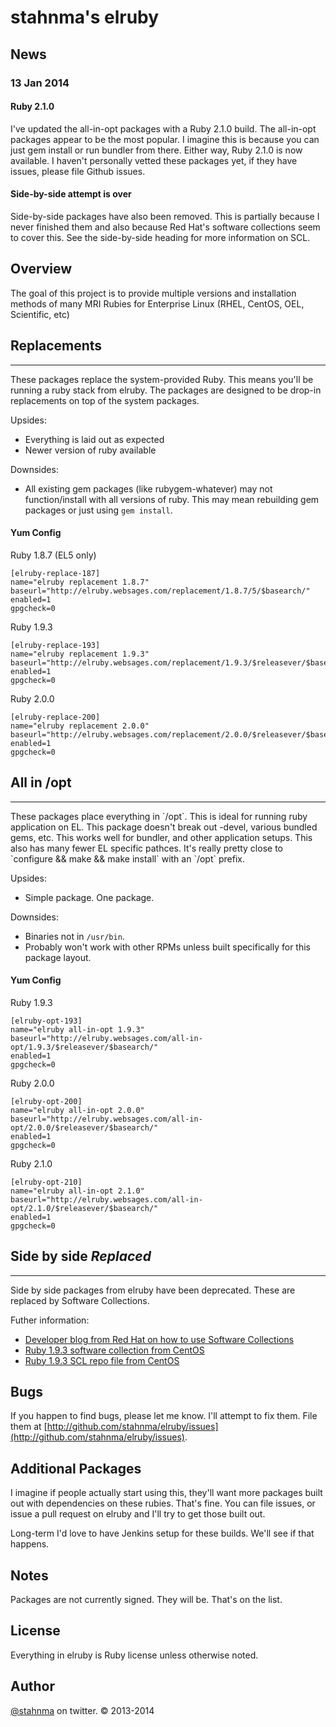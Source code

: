 # stahnma's elruby

## News

### 13 Jan 2014

#### Ruby 2.1.0
I've updated the all-in-opt packages with a Ruby 2.1.0 build. The all-in-opt
packages appear to be the most popular. I imagine this is because you can just
gem install or run bundler from there. Either way, Ruby 2.1.0 is now available.
I haven't personally vetted these packages yet, if they have issues, please
file Github issues.

#### Side-by-side attempt is over
Side-by-side packages have also been removed. This is partially
because I never finished them and also because Red Hat's software collections
seem to cover this. See the side-by-side heading for more information on SCL.

## Overview

The goal of this project is to provide multiple versions and installation
methods of many MRI Rubies for Enterprise Linux (RHEL, CentOS, OEL, Scientific,
etc)

## Replacements
<hr>
These packages replace the system-provided Ruby. This means you'll be running a
ruby stack from elruby. The packages are designed to be drop-in replacements on
top of the system packages.

Upsides:

  * Everything is laid out as expected
  * Newer version of ruby available

Downsides:

  * All existing gem packages (like rubygem-whatever) may not function/install
with all versions of ruby. This may mean rebuilding gem packages or just using
`gem install`.

#### Yum Config

Ruby 1.8.7 (EL5 only)

    [elruby-replace-187]
    name="elruby replacement 1.8.7"
    baseurl="http://elruby.websages.com/replacement/1.8.7/5/$basearch/"
    enabled=1
    gpgcheck=0


Ruby 1.9.3

    [elruby-replace-193]
    name="elruby replacement 1.9.3"
    baseurl="http://elruby.websages.com/replacement/1.9.3/$releasever/$basearch/"
    enabled=1
    gpgcheck=0


Ruby 2.0.0

    [elruby-replace-200]
    name="elruby replacement 2.0.0"
    baseurl="http://elruby.websages.com/replacement/2.0.0/$releasever/$basearch/"
    enabled=1
    gpgcheck=0


## All in /opt
<hr>
These packages place everything in `/opt`. This is ideal for running ruby
application on EL. This package doesn't break out -devel, various bundled gems,
etc. This works well for bundler, and other application setups. This also has
many fewer EL specific pathces. It's really pretty close to `configure  && make
&& make install` with an `/opt` prefix.

Upsides:

  * Simple package. One package.

Downsides:

  * Binaries not in `/usr/bin`.
  * Probably won't work with other RPMs unless built specifically for this package layout.


#### Yum Config
Ruby 1.9.3

    [elruby-opt-193]
    name="elruby all-in-opt 1.9.3"
    baseurl="http://elruby.websages.com/all-in-opt/1.9.3/$releasever/$basearch/"
    enabled=1
    gpgcheck=0

 Ruby 2.0.0

    [elruby-opt-200]
    name="elruby all-in-opt 2.0.0"
    baseurl="http://elruby.websages.com/all-in-opt/2.0.0/$releasever/$basearch/"
    enabled=1
    gpgcheck=0

 Ruby 2.1.0

    [elruby-opt-210]
    name="elruby all-in-opt 2.1.0"
    baseurl="http://elruby.websages.com/all-in-opt/2.1.0/$releasever/$basearch/"
    enabled=1
    gpgcheck=0


## Side by side _Replaced_
<hr>
Side by side packages from elruby have been deprecated. These are replaced by Software Collections.

Futher information:

   * [Developer blog from Red Hat on how to use Software Collections](http://developerblog.redhat.com/2013/01/31/ruby-on-rails-3-2-on-red-hat-enterprise-linux-6-with-software-collections/#more-81)
  * [Ruby 1.9.3 software collection from CentOS](http://dev.centos.org/centos/6/SCL/x86_64/ruby193/)
  * [Ruby 1.9.3 SCL repo file from CentOS](http://dev.centos.org/centos/6/SCL/scl.repo)



## Bugs
If you happen to find bugs, please let me know. I'll attempt to fix them. File
them at
[http://github.com/stahnma/elruby/issues](http://github.com/stahnma/elruby/issues).


## Additional Packages
I imagine if people actually start using this, they'll want more packages built
out with dependencies on these rubies. That's fine. You can file issues, or
issue a pull request on elruby and I'll try to get those built out.

Long-term I'd love to have Jenkins setup for these builds. We'll see if that happens.



## Notes
Packages are not currently signed. They will be. That's on the list.



## License
Everything in elruby is Ruby license unless otherwise noted.


## Author
[@stahnma](http://twitter.com/stahnma) on twitter. © 2013-2014
